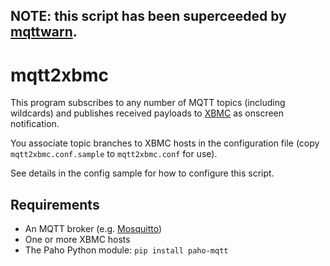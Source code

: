 **NOTE: this script has been superceeded by [mqttwarn](https://github.com/jpmens/mqttwarn).**
---

# mqtt2xbmc

This program subscribes to any number of MQTT topics (including wildcards) and publishes received payloads to [XBMC](http://xbmc.org/) as onscreen notification.

You associate topic branches to XBMC hosts in the configuration file (copy `mqtt2xbmc.conf.sample` to `mqtt2xbmc.conf` for use). 

See details in the config sample for how to configure this script.

## Requirements

* An MQTT broker (e.g. [Mosquitto](http://mosquitto.org))
* One or more XBMC hosts
* The Paho Python module: `pip install paho-mqtt`
